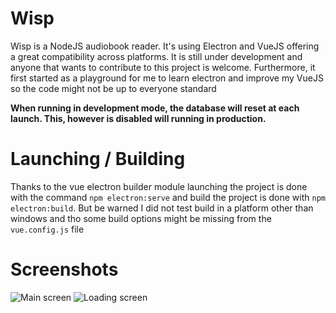 # Wisp
Wisp is a NodeJS audiobook reader. It's using Electron and VueJS offering a great compatibility across platforms. It is still under development and anyone that wants to contribute to this project is welcome.
Furthermore, it first started as a playground for me to learn electron and improve my VueJS so the code might not be up to everyone standard

**When running in development mode, the database will reset at each launch. This, however is disabled will running in production.**

# Launching / Building

Thanks to the vue electron builder module launching the project is done with the command `npm electron:serve` and build the project is done with `npm electron:build`. But be warned I did not test build in a platform other than windows and tho some build options might be missing from the `vue.config.js` file

# Screenshots
![Main screen](https://data.thestaticturtle.fr/ShareX/2020/12/18/electron_2020-12-18_18-39-43.png)
![Loading screen](https://data.thestaticturtle.fr/ShareX/2020/12/18/electron_2020-12-18_18-40-18.png)




